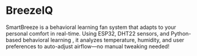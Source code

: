 # BreezeIQ
SmartBreeze is a behavioral learning fan system that adapts to your personal comfort in real-time. Using ESP32, DHT22 sensors, and Python-based behavioral learning , it analyzes temperature, humidity, and user preferences to auto-adjust airflow—no manual tweaking needed!
